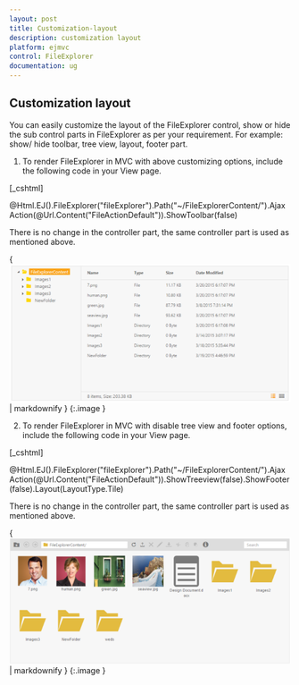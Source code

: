 ```yaml
---
layout: post
title: Customization-layout
description: customization layout 
platform: ejmvc
control: FileExplorer
documentation: ug
---
```


## Customization layout 

You can easily customize the layout of the FileExplorer control, show or hide the sub control parts in FileExplorer as per your requirement. For example: show/ hide toolbar, tree view, layout, footer part.

1. To render FileExplorer in MVC with above customizing options, include the following code in your View page.



[_cshtml]

@Html.EJ().FileExplorer("fileExplorer").Path("~/FileExplorerContent/").AjaxAction(@Url.Content("FileActionDefault")).ShowToolbar(false)



There is no change in the controller part, the same controller part is used as mentioned above.



{ ![](Customization-layout_images/Customization-layout_img1.png) | markdownify }
{:.image }


2. To render FileExplorer in MVC with disable tree view and footer options, include the following code in your View page.



[_cshtml]

@Html.EJ().FileExplorer("fileExplorer").Path("~/FileExplorerContent/").AjaxAction(@Url.Content("FileActionDefault")).ShowTreeview(false).ShowFooter(false).Layout(LayoutType.Tile)



There is no change in the controller part, the same controller part is used as mentioned above.

{ ![](Customization-layout_images/Customization-layout_img2.png) | markdownify }
{:.image }


